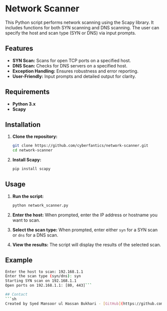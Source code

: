 # Network Scanner

This Python script performs network scanning using the Scapy library. It includes functions for both SYN scanning and DNS scanning. The user can specify the host and scan type (SYN or DNS) via input prompts.

## Features
- **SYN Scan:** Scans for open TCP ports on a specified host.
- **DNS Scan:** Checks for DNS servers on a specified host.
- **Exception Handling:** Ensures robustness and error reporting.
- **User-Friendly:** Input prompts and detailed output for clarity.

## Requirements
- **Python 3.x**
- **Scapy**

## Installation
1. **Clone the repository:**
    ```sh
    git clone https://github.com/cyberfantics/network-scanner.git
    cd network-scanner
    ```

2. **Install Scapy:**
    ```sh
    pip install scapy
    ```

## Usage
1. **Run the script:**
    ```sh
    python network_scanner.py
    ```

2. **Enter the host:**
   When prompted, enter the IP address or hostname you want to scan.

3. **Select the scan type:**
   When prompted, enter either `syn` for a SYN scan or `dns` for a DNS scan.

4. **View the results:**
   The script will display the results of the selected scan.

## Example
```sh
Enter the host to scan: 192.168.1.1
Enter the scan type (syn/dns): syn
Starting SYN scan on 192.168.1.1
Open ports on 192.168.1.1: [80, 443]```

## Contact
```sh
Created by Syed Mansoor ul Hassan Bukhari - [GitHub](https://github.com/cyberfantics)
```
